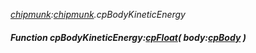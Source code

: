 _[chipmunk](../../modules/chipmunk/chipmunk-module.md):[chipmunk](../../modules/chipmunk/chipmunk-module.md).cpBodyKineticEnergy_
##### Function cpBodyKineticEnergy:[cpFloat](../../modules/chipmunk/chipmunk-cpfloat.md)( body:[cpBody](../../modules/chipmunk/chipmunk-cpbody.md) )
